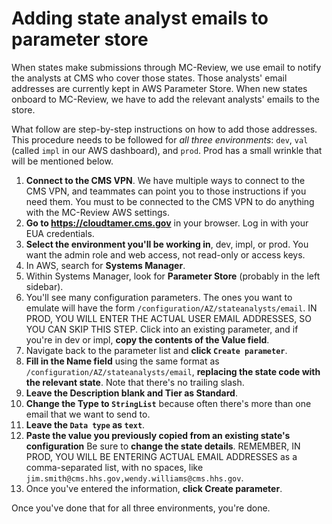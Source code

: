 # Adding state analyst emails to parameter store

When states make submissions through MC-Review, we use email to notify the analysts at CMS who cover those states. Those analysts' email addresses are currently kept in AWS Parameter Store. When new states onboard to MC-Review, we have to add the relevant analysts' emails to the store.

What follow are step-by-step instructions on how to add those addresses. This procedure needs to be followed for _all three environments_: `dev`, `val` (called `impl` in our AWS dashboard), and `prod`. Prod has a small wrinkle that will be mentioned below.

1. **Connect to the CMS VPN**. We have multiple ways to connect to the CMS VPN, and teammates can point you to those instructions if you need them. You must to be connected to the CMS VPN to do anything with the MC-Review AWS settings.
1. **Go to https://cloudtamer.cms.gov** in your browser. Log in with your EUA credentials.
1. **Select the environment you'll be working in**, dev, impl, or prod. You want the admin role and web access, not read-only or access keys.
1. In AWS, search for **Systems Manager**.
1. Within Systems Manager, look for **Parameter Store** (probably in the left sidebar).
1. You'll see many configuration parameters. The ones you want to emulate will have the form `/configuration/AZ/stateanalysts/email`. IN PROD, YOU WILL ENTER THE ACTUAL USER EMAIL ADDRESSES, SO YOU CAN SKIP THIS STEP. Click into an existing parameter, and if you're in dev or impl, **copy the contents of the Value field**.
1. Navigate back to the parameter list and **click `Create parameter`**.
1. **Fill in the Name field** using the same format as `/configuration/AZ/stateanalysts/email`, **replacing the state code with the relevant state**. Note that there's no trailing slash.
1. **Leave the Description blank and Tier as Standard**.
1. **Change the Type to `StringList`** because often there's more than one email that we want to send to.
1. **Leave the `Data type` as `text`**.
1. **Paste the value you previously copied from an existing state's configuration** Be sure to **change the state details**. REMEMBER, IN PROD, YOU WILL BE ENTERING ACTUAL EMAIL ADDRESSES as a comma-separated list, with no spaces, like `jim.smith@cms.hhs.gov,wendy.williams@cms.hhs.gov`.
1. Once you've entered the information, **click Create parameter**.

Once you've done that for all three environments, you're done.
